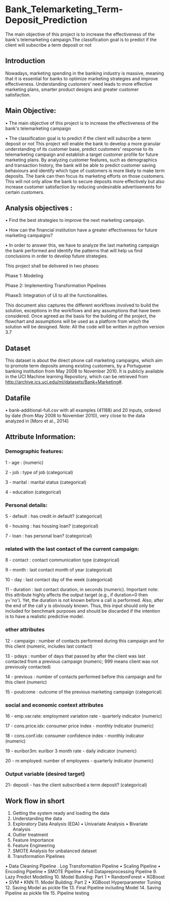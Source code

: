 # Bank_Telemarketing_Term-Deposit_Prediction
The main objective of this project is to increase the effectiveness of the bank's telemarketing campaign.The classification goal is to predict if the client will subscribe a term deposit or not

## Introduction
Nowadays, marketing spending in the banking industry is massive, meaning that it is essential for banks to optimize marketing strategies and improve effectiveness. Understanding customers’ need leads to more effective marketing plans, smarter product designs and greater customer satisfaction.

## Main Objective: 
•	The main objective of this project is to increase the effectiveness of the bank's telemarketing campaign

•	The classification goal is to predict if the client will subscribe a term deposit or not
This project will enable the bank to develop a more granular understanding of its customer base, predict customers' response to its telemarketing campaign and establish a target customer profile for future marketing plans.
By analyzing customer features, such as demographics and transaction history, the bank will be able to predict customer saving behaviours and identify which type of customers is more likely to make term deposits. The bank can then focus its marketing efforts on those customers. This will not only allow the bank to secure deposits more effectively but also increase customer satisfaction by reducing undesirable advertisements for certain customers.

## Analysis objectives :
•	Find the best strategies to improve the next marketing campaign.

•	How can the financial institution have a greater effectiveness for future marketing campaigns?

•	In order to answer this, we have to analyze the last marketing campaign the bank performed and identify the patterns that will help us find conclusions in order to develop future strategies.

This project shall be delivered in two phases:

Phase 1: Modeling 

Phase 2: Implementing Transformation Pipelines

Phase3: Integration of UI to all the functionalities.

This document also captures the different workflows involved to build the solution, exceptions in the workflows and any assumptions that have been considered. 
Once agreed as the basis for the building of the project, the flowchart and assumptions will be used as a platform from which the solution will be designed.
Note: All the code will be written in python version 3.7


## Dataset
This dataset is about the direct phone call marketing campaigns, which aim to promote term deposits among existing customers, by a Portuguese banking institution from May 2008 to November 2010. It is publicly available in the UCI Machine learning Repository, which can be retrieved from http://archive.ics.uci.edu/ml/datasets/Bank+Marketing#.

## Datafile
•	bank-additional-full.csv with all examples (41188) and 20 inputs, ordered by date (from May 2008 to November 2010), very close to the data analyzed in [Moro et al., 2014] 

## Attribute Information:
### Demographic  features:
1 - age : (numeric)

2 - job : type of job (categorical)

3 - marital : marital status (categorical)

4 - education (categorical)

### Personal details:
5 - default : has credit in default? (categorical)

6 - housing : has housing loan? (categorical)

7 - loan : has personal loan? (categorical)

### related with the last contact of the current campaign:
8 - contact : contact communication type (categorical)

9 - month : last contact month of year (categorical)

10 - day : last contact day of the week (categorical)

11 - duration : last contact duration, in seconds (numeric). Important note: this attribute highly affects the output target (e.g., if duration=0 then y='no'). Yet, the duration is not known before a call is performed. Also, after the end of the call y is obviously known. Thus, this input should only be included for benchmark purposes and should be discarded if the intention is to have a realistic predictive model.
### other attributes
12 - campaign : number of contacts performed during this campaign and for this client (numeric, includes last contact)

13 - pdays : number of days that passed by after the client was last contacted from a previous campaign (numeric; 999 means client was not previously contacted)

14 - previous : number of contacts performed before this campaign and for this client (numeric)

15 - poutcome : outcome of the previous marketing campaign (categorical)

### social and economic context attributes

16 - emp.var.rate: employment variation rate - quarterly indicator (numeric)

17 - cons.price.idx: consumer price index - monthly indicator (numeric)

18 - cons.conf.idx: consumer confidence index - monthly indicator (numeric)

19 - euribor3m: euribor 3 month rate - daily indicator (numeric)

20 - nr.employed: number of employees - quarterly indicator (numeric)
### Output variable (desired target)
21- deposit - has the client subscribed a term deposit? (categorical)

##  Work flow in short
1.	Getting the system ready and loading the data
2.	Understanding the data
3.	Exploratory Data Analysis (EDA)
•	Univariate Analysis
•	Bivariate Analysis     
4.	Outlier treatment
5.	Feature Importance
6.	Feature Engineering
7.	SMOTE Analysis for unbalanced dataset
8.	Transformation Pipelines

 •	Data Cleaning Pipeline
 .  Log Transformation Pipeline	
 •	Scaling Pipeline
 •	Encoding Pipeline
 •	SMOTE Pipeline
 •	Full Datapreprocessing Pipeline
9.	Lazy Predict Modelling
10.	Model Building: Part 1 
 •	RandomForest
 •	XGBoost
 •	SVM
 •	KNN
11.	Model Building: Part 2
 •	XGBoost Hyperparameter Tuning
12.	Saving Model as pickle file
13.	Final Pipeline including Model
14.	Saving Pipeline as pickle file
15.	Pipeline testing

